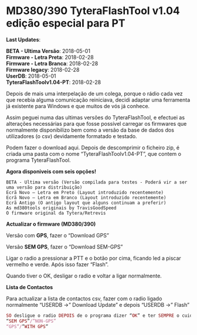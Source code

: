 # MD380/390 TyteraFlashTool v1.04 edição especial para PT

<b>Last Updates</b>:

<b>BETA - Ultima Versão</b>: 2018-05-01
<br>
<b>Firmware - Letra Preta</b>: 2018-02-28
<br>
<b>Firmware - Letra Branca</b>: 2018-02-28
<br>
<b>Firmware legacy</b>: 2018-02-28
<br>
<b>UserDB</b>: 2018-05-01
<br>
<b>TyteraFlashToolv1.04-PT</b>: 2018-02-28



Depois de mais uma interpelação de um colega, porque o rádio cada vez que recebia alguma comunicação reiniciava, decidi adaptar uma ferramenta já existente para Windows e que muitos de vós já conhece.

Assim peguei numa das ultimas versões do TyteraFlashTool, e efectuei as alterações necessárias para que fosse possível carregar os firmwares que normalmente disponibilizo bem como a versão da base de dados dos utilizadores (o csv) devidamente formatado e testado.

Podem fazer o download aqui. Depois de descomprimir o ficheiro zip, é criada uma pasta com o nome “TyteraFlashToolv1.04-PT”, que contem o programa TyteraFlashTool.

<b>Agora disponiveis com seis opções!</b>

    BETA - Ultima versão (Versão compilada para testes - Poderá vir a ser uma versão para distribuição)
    Ecrã Novo – Letra em Preto (Layout introduzido recentemente)
    Ecrã Novo – Letra em Branco (Layout introduzido recentemente)
    Ecrã Antigo (O antigo layout que alguns continuam a preferir)
    As md380tools originais by TravisGoodSpeed
    O firmware original da Tytera/Retrevis


<b>Actualizar o firmware (MD380/390)</b>

Versão com <b>GPS</b>, fazer o “Download GPS”

Versão <b>SEM GPS</b>, fazer o “Download SEM-GPS”

Ligar o radio a pressionar a PTT e o botão por cima, ficando led a piscar vermelho e verde. Após isso fazer “Flash”.

Quando tiver o OK, desligar o radio e voltar a ligar normalmente.


<b>Lista de Contactos</b>

Para actualizar a lista de contactos csv, fazer com o radio ligado normalmente
“USERDB ->” Download Update” e depois “USERDB ->” Flash”

 
```ruby
SO desligue o radio DEPOIS de o programa dizer “OK” e ter SEMPRE o cuidado de escolher a versão
“SEM GPS”/”NON-GPS”
“GPS”/”WITH GPS”
```
